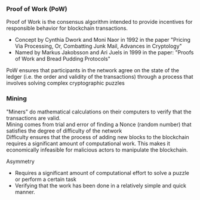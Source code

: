 ### Proof of Work (PoW)

Proof of Work is the consensus algorithm intended to provide incentives for responsible behavior for blockchain transactions.

* Concept by Cynthia Dwork and Moni Naor in 1992 in the paper "Pricing Via Processing, Or, Combatting Junk Mail, Advances in Cryptology"  
* Named by Markus Jakobsson and Ari Juels in 1999 in the paper: "Proofs of Work and Bread Pudding Protocols"

PoW ensures that participants in the network agree on the state of the ledger (i.e. the order and validity of the transactions) through a process that involves solving complex cryptographic puzzles

### Mining

"Miners" do mathematical calculations on their computers to verify that the transactions are valid.  
Mining comes from trial and error of finding a Nonce (random number) that satisfies the degree of difficulty of the network  
Difficulty ensures that the process of adding new blocks to the blockchain requires a significant amount of computational work. This makes it economically infeasible for malicious actors to manipulate the blockchain.

Asymmetry

* Requires a significant amount of computational effort to solve a puzzle or perform a certain task  
* Verifying that the work has been done in a relatively simple and quick manner.
